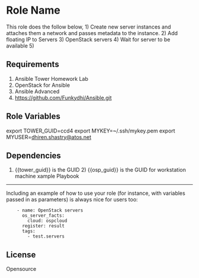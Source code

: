 Role Name
=========

This role does the follow below,
    1) Create new server instances and attaches them a network and passes metadata to the instance.
    2) Add floating IP to Servers
    3) OpenStack servers
    4) Wait for server to be available
    5) 

Requirements
------------

  1) Ansible Tower Homework Lab
  2) OpenStack for Ansible
  3) Ansible Advanced
  4) https://github.com/Funkydhi/Ansible.git

Role Variables
--------------

export TOWER_GUID=ccd4
export MYKEY=~/.ssh/mykey.pem
export MYUSER=dhiren.shastry@atos.net

Dependencies
------------

  1) {{tower_guid}} is the GUID   2) {{osp_guid}} is the GUID for workstation machine xample Playbook
----------------

Including an example of how to use your role (for instance, with variables passed in as parameters) is always nice for users too:

        - name: OpenStack servers
          os_server_facts:
            cloud: ospcloud
          register: result
          tags:
            - test.servers

License
-------

Opensource

